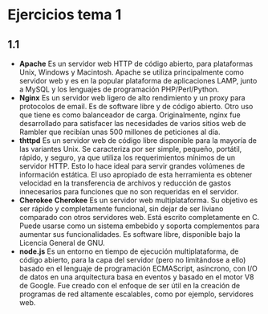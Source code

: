# Ejercicios tema 1

## 1.1

- **Apache** Es un servidor web HTTP de código abierto, para plataformas Unix, Windows y Macintosh. Apache se utiliza principalmente como servidor web y es en la popular plataforma de aplicaciones LAMP, junto a MySQL y los lenguajes de programación PHP/Perl/Python.
- **Nginx**  Es un servidor web ligero de alto rendimiento y un proxy para protocolos de email. Es de software libre y de código abierto. Otro uso que tiene es como balanceador de carga. Originalmente, nginx fue desarrollado para satisfacer las necesidades de varios sitios web de Rambler que recibían unas 500 millones de peticiones al día.
- **thttpd** Es un servidor web de código libre disponible para la mayoría de las variantes Unix. Se caracteriza por ser simple, pequeño, portátil, rápido, y seguro, ya que utiliza los requerimientos mínimos de un servidor HTTP. Esto lo hace ideal para servir grandes volúmenes de información estática. El uso apropiado de esta herramienta es obtener velocidad en la transferencia de archivos y reducción de gastos innecesarios para funciones que no son requeridas en el servidor.
- **Cherokee** **Cherokee** Es un servidor web multiplataforma. Su objetivo es ser rápido y completamente funcional, sin dejar de ser liviano comparado con otros servidores web. Está escrito completamente en C. Puede usarse como un sistema embebido y soporta complementos para aumentar sus funcionalidades. Es software libre, disponible bajo la Licencia General de GNU.
- **node.js** Es un entorno en tiempo de ejecución multiplataforma, de código abierto, para la capa del servidor (pero no limitándose a ello) basado en el lenguaje de programación ECMAScript, asíncrono, con I/O de datos en una arquitectura basa en eventos y basado en el motor V8 de Google. Fue creado con el enfoque de ser útil en la creación de programas de red altamente escalables, como por ejemplo, servidores web.